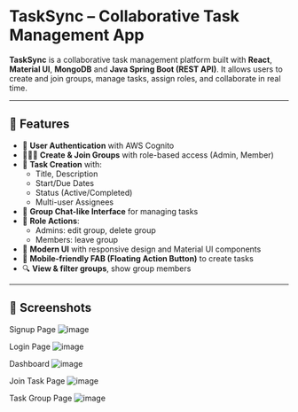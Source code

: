 # TaskSync – Collaborative Task Management App

**TaskSync** is a collaborative task management platform built with **React**, **Material UI**, **MongoDB** and **Java Spring Boot (REST API)**. It allows users to create and join groups, manage tasks, assign roles, and collaborate in real time.

---

## 🚀 Features

- 🔐 **User Authentication** with AWS Cognito
- 🧑‍🤝‍🧑 **Create & Join Groups** with role-based access (Admin, Member)
- 📝 **Task Creation** with:
  - Title, Description
  - Start/Due Dates
  - Status (Active/Completed)
  - Multi-user Assignees
- 💬 **Group Chat-like Interface** for managing tasks
- 🧭 **Role Actions**:
  - Admins: edit group, delete group
  - Members: leave group
- 🎨 **Modern UI** with responsive design and Material UI components
- 📱 **Mobile-friendly FAB (Floating Action Button)** to create tasks
- 🔍 **View & filter groups**, show group members

---

## 📸 Screenshots

Signup Page
![image](https://github.com/user-attachments/assets/86652f77-4385-4b5d-b914-a368b2e9f072)

Login Page
![image](https://github.com/user-attachments/assets/f3a4351c-e2a0-4488-8a88-895133afc8a8)

Dashboard
![image](https://github.com/user-attachments/assets/d8192bfa-bb4f-488e-8983-c8cbdf4f4e87)

Join Task Page
![image](https://github.com/user-attachments/assets/f7bf6bf6-9566-4663-bf2e-ef81de08156e)

Task Group Page
![image](https://github.com/user-attachments/assets/ce4e3330-fbe4-4b35-82e6-6bf4fe51a1af)



